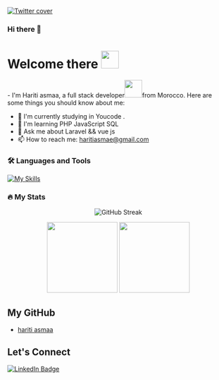 
<a href="https://www.linkedin.com/in/asmae-hariti-015b3a266/">
  
![Twitter cover](https://user-images.githubusercontent.com/17055517/159127013-9b2feb29-72b5-4cb0-95cc-b1dd32a56966.png)
  
</a>

### Hi there 👋


<h1>
  Welcome there
  <img src="https://media.giphy.com/media/hvRJCLFzcasrR4ia7z/giphy.gif" width="40px"/>  
</h1>
<div>- I'm Hariti asmaa, a full stack developer<img  src="https://media.giphy.com/media/WUlplcMpOCEmTGBtBW/giphy.gif" width="40">from  Morocco. Here are some things you should know about me: </div>

- 🚀 I'm currently studying in Youcode .
- 🌱 I'm learning PHP JavaScript SQL  
- 💬 Ask me about Laravel && vue js
- 📫 How to reach me:  haritiasmae@gmail.com
  
### :hammer_and_wrench: Languages and Tools

[![My Skills](https://skills.thijs.gg/icons?i=html,css,js,php,bootstrap,laravel,mysql,tailwind,vscode,git,github,postman,figma)](https://skills.thijs.gg)


### :fire: My Stats            

<div align="center">
  <img src="http://github-readme-streak-stats.herokuapp.com?user=hariti-asm&theme=dark&background=000000" alt="GitHub Streak" />
</div>

<p align="center">
  <img src="https://github-readme-stats.vercel.app/api/top-langs/?username=hariti-asm&layout=compact&title_color=fff&text_color=fff&bg_color=0D1117" height="160px" />
  <img src="https://github-readme-stats.vercel.app/api?username=hariti-asm&title_color=fff&text_color=fff&icon_color=F7DF1E&bg_color=0D1117&show_icons=true" height="160px" />
</p>



## My GitHub
- [hariti asmaa ](https://github.com/hariti-asm)


## Let's Connect

<div id="badges">
  <a href="https://www.linkedin.com/in/asmae-hariti-015b3a266/">
    <img src="https://img.shields.io/badge/LinkedIn-blue?style=for-the-badge&logo=linkedin&logoColor=white" alt="LinkedIn Badge"/>
  </a>
</div>
